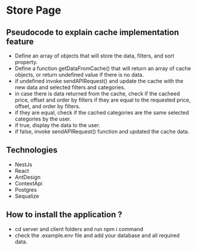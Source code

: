 # Store Page
## Pseudocode to explain cache implementation feature
- Define an array of objects that will store the data, filters, and sort property.
- Define a function getDataFromCache() that will return an array of cache objects, or return undefined value if there is no data.
- if undefined invoke sendAPIRequest() and update the cache with the new data and selected filters and categories.
- in case there is data returned from the cache, check if the cacheed price, offset and order by filters if they are equal to the requested price, offset, and order by filters.
- if they are equal, check if the cached categories are the same selected categories by the user.
- if true, display the data to the user.
- if false, invoke sendAPIRequest() function and updated the cache data.

## Technologies
- NestJs
- React
- AntDesign
- ContextApi
- Postgres
- Sequalize
## How to install the application ? 
- cd server and client folders and run npm i command
- check the .example.env file and add your database and all required data.
